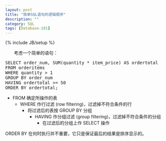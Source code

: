 ```yaml
---
layout: post
title: "简单SQL语句的逻辑顺序"
description: ""
category: SQL
tags: [Database-101]
---
```

{% include JB/setup %}

　　考虑一个简单的语句：

<pre class="prettyprint linenums">
SELECT order_num, SUM(quantity * item_price) AS ordertotal  
FROM orderitems  
WHERE quantity > 1  
GROUP BY order_num  
HAVING ordertotal >= 50  
ORDER BY ordertotal; 
</pre>

* FROM 确定所操作的表
	* WHERE 作行过滤 (row filtering)，过滤掉不符合条件的行
		* 将过滤后的表按 GROUP BY 分组
			* HAVING 作分组过滤 (group filtering)，过滤掉不符合条件的分组
				* 在过滤后的分组上作 SELECT 操作

ORDER BY 在何时执行并不重要，它只是保证最后的结果是排序显示的。